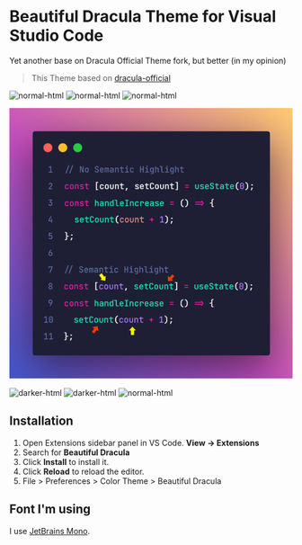 # Beautiful Dracula Theme for Visual Studio Code

Yet another base on Dracula Official Theme fork, but better (in my opinion)

> This Theme based on [dracula-official](https://github.com/dracula/dracula-theme)

![normal-html](https://raw.githubusercontent.com/lamhoang1256/beautiful-dracula/master/screenshots/normal/html.png)
![normal-html](https://raw.githubusercontent.com/lamhoang1256/beautiful-dracula/master/screenshots/normal/html.png)
![normal-html](https://raw.githubusercontent.com/lamhoang1256/beautiful-dracula/master/screenshots/normal/html.png)

![review-samantic-highlight](https://raw.githubusercontent.com/lamhoang1256/beautiful-dracula/master/screenshots/review-samantic-highlight.png)

![darker-html](https://raw.githubusercontent.com/lamhoang1256/beautiful-dracula/master/screenshots/dark/html.png)
![darker-html](https://raw.githubusercontent.com/lamhoang1256/beautiful-dracula/master/screenshots/dark/html.png)
![normal-html](https://raw.githubusercontent.com/lamhoang1256/beautiful-dracula/master/screenshots/dark/html.png)


## Installation

1. Open Extensions sidebar panel in VS Code. **View → Extensions**
2. Search for **Beautiful Dracula**
3. Click **Install** to install it.
4. Click **Reload** to reload the editor.
5. File > Preferences > Color Theme > Beautiful Dracula

## Font I'm using

I use [JetBrains Mono](https://www.jetbrains.com/lp/mono/).

